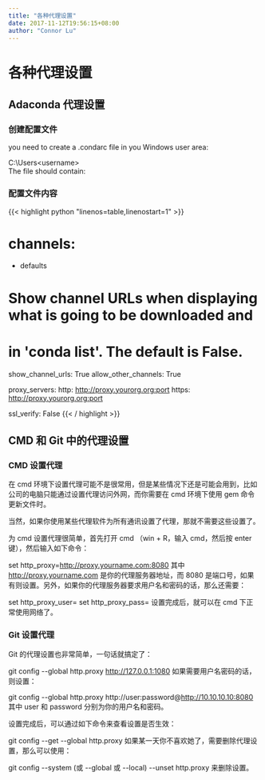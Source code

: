 ```yaml
---
title: "各种代理设置"
date: 2017-11-12T19:56:15+08:00
author: "Connor Lu"
---
```

# 各种代理设置

## Adaconda 代理设置

### 创建配置文件

you need to create a .condarc file in you Windows user area:

C:\Users\<username>\
The file should contain:

### 配置文件内容

{{< highlight python "linenos=table,linenostart=1" >}}
# channels:
- defaults

# Show channel URLs when displaying what is going to be downloaded and
# in 'conda list'. The default is False.
show_channel_urls: True
allow_other_channels: True

proxy_servers:
    http: http://proxy.yourorg.org:port
    https: http://proxy.yourorg.org:port

ssl_verify: False
{{< / highlight >}}

## CMD 和 Git 中的代理设置

### CMD 设置代理

在 cmd 环境下设置代理可能不是很常用，但是某些情况下还是可能会用到，比如公司的电脑只能通过设置代理访问外网，而你需要在 cmd 环境下使用 gem 命令更新文件时。

当然，如果你使用某些代理软件为所有通讯设置了代理，那就不需要这些设置了。

为 cmd 设置代理很简单，首先打开 cmd （win + R，输入 cmd，然后按 enter 键），然后输入如下命令：

set http_proxy=http://proxy.yourname.com:8080
其中 http://proxy.yourname.com 是你的代理服务器地址，而 8080 是端口号，如果有则设置。另外，如果你的代理服务器要求用户名和密码的话，那么还需要：

set http_proxy_user=
set http_proxy_pass=
设置完成后，就可以在 cmd 下正常使用网络了。

### Git 设置代理

Git 的代理设置也非常简单，一句话就搞定了：

git config --global http.proxy http://127.0.0.1:1080
如果需要用户名密码的话，则设置：

git config --global http.proxy http://user:password@http://10.10.10.10:8080 
其中 user 和 password 分别为你的用户名和密码。

设置完成后，可以通过如下命令来查看设置是否生效：

git config --get --global http.proxy
如果某一天你不喜欢她了，需要删除代理设置，那么可以使用：

git config --system (或 --global 或 --local) --unset http.proxy
来删除设置。